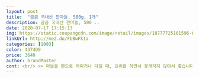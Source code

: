 ```yaml
---
layout: post 
title:  "곰곰 국내산 깐마늘, 500g, 1개" 
description: 곰곰 국내산 깐마늘, 500 ..
date: 2020-07-17 17:15:13 
img: https://static.coupangcdn.com/image/retail/images/18777725101596-6eb6b1d8-7fce-4af3-8369-565c52ed751d.jpg 
linkUrl: http://me2.do/FbBwFk1a 
categories: [1003] 
color: 4374D9 
price: 3640 
author: brandMaster 
cont: <br/> >> 마늘을 편으로 저미거나 다질 때, 요리를 하면서 뭉개지지 않아서 좋습니다.<br/><br/>>> 물론 신선했지만, 빨리 손질하지 않으면 물러질 것 같은 느낌이 나더군요.<br/> 바로 손질해서 보관하는 것을 추천합니다.<br/><br/>>> 와 정말 대박! 먹으면서 감탄했습니다.<br/> 여태까지 먹은 마늘 중 손에 꼽을 정도로 마음에 듭니다.<br/><br/>>> 큼직해서 요리에 활용하기 좋습니다.<br/> 통마늘 고기구이 하면 정말 딱이에요!<br/>>> 흠집만 잘라내고 먹을 수 있는 정도입니다.<br/><br/><br/> - ‘계란 2개 + 후추 소금 + 마늘’ 믹스를 전자레인지에 2분 정도 돌립니다.<br/><br/><br/> - ‘생 마늘은 당연히 맵지!’ 할 수 있지만, 이 마늘은 걔 중 맵지 않은 편입니다.<br/><br/><br/> - 계란은 포슬포슬하고, 마늘은 촉촉하고 향이 은은하게 올라오는 맛있는 계란찜이 완성됩니다.<br/><br/><br/> - 꼭지가 있는 상태입니다.<br/> 한 번에 다 다듬니라 힘들었네요.<br/><br/><br/> - 마늘 속이 알차게 꽉 차 있더군요.<br/> 만지면 단단하고 튼튼합니다.<br/><br/><br/> - 마늘 중량을 재보니 500g 약간 못 미칩니다.<br/><br/><br/> - 마늘 크기는 평균 엄지손가락 한마디 정도입니다.<br/><br/><br/> - 마늘 패키지 안쪽에 물기가 있었습니다.<br/> 그밖에는 말짱했습니다.<br/><br/><br/> - 마늘 표면이 점액이나 썩은 것은 없었는데, 간혹 자잘한 흠집이 있는 것이 있습니다.<br/><br/><br/> - 생 마늘은 아삭아삭 신선하게 씹히는 식감이 좋습니다.<br/> 마늘 속 결이 좋네요.<br/><br/> 
---
```

 